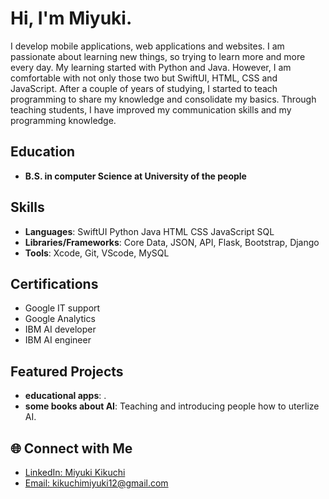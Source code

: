 
# Hi, I'm Miyuki.

I develop mobile applications, web applications and websites. I am passionate about learning new things, so trying to learn more and more every day. 
My learning started with Python and Java. However, I am comfortable with not only those two but SwiftUI, HTML, CSS and JavaScript.
After a couple of years of studying, I started to teach programming to share my knowledge and consolidate my basics. 
Through teaching students, I have improved my communication skills and my programming knowledge. 

## Education

- **B.S. in computer Science at University of the people**

##  Skills

- **Languages**: SwiftUI Python Java HTML CSS JavaScript SQL 
- **Libraries/Frameworks**: Core Data, JSON, API, Flask, Bootstrap, Django
- **Tools**: Xcode, Git, VScode, MySQL


## Certifications

- Google IT support
- Google Analytics
- IBM AI developer
- IBM AI engineer
  

## Featured Projects

- **educational apps**: .
- **some books about AI**: Teaching and introducing people how to uterlize AI.


## 🌐 Connect with Me

- [LinkedIn: Miyuki Kikuchi](https://www.linkedin.com/in/miyuki-kikuchi-201b9b21a/)
- [Email: kikuchimiyuki12@gmail.com](mailto:kikuchimiyuki12@gmail.com)

